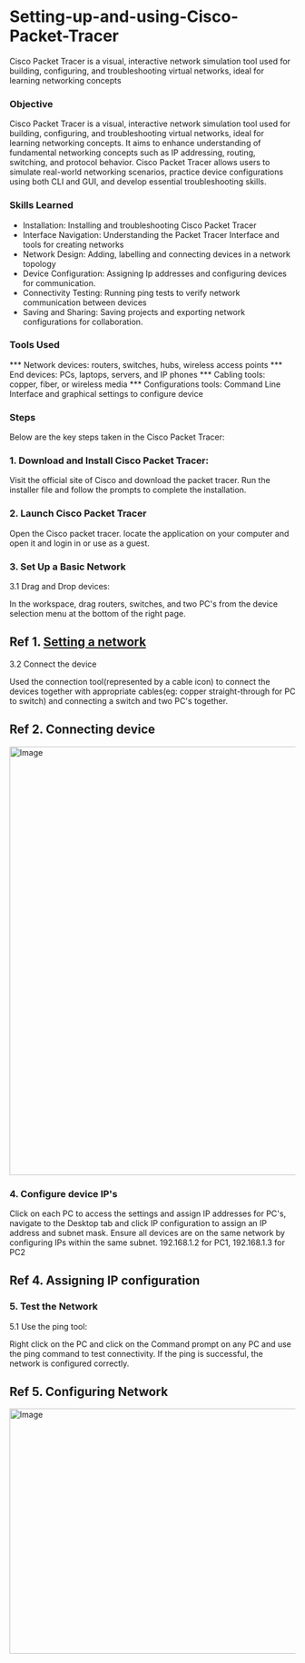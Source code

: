 # Setting-up-and-using-Cisco-Packet-Tracer
Cisco Packet Tracer is a visual, interactive network simulation tool used for building, configuring, and troubleshooting virtual networks, ideal for learning networking concepts 

### Objective

Cisco Packet Tracer is a visual, interactive network simulation tool used for building, configuring, and troubleshooting virtual networks, ideal for learning networking concepts. It aims to enhance understanding of fundamental networking concepts such as IP addressing, routing, switching, and protocol behavior. Cisco Packet Tracer allows users to simulate real-world networking scenarios, practice device configurations using both CLI and GUI, and develop essential troubleshooting skills.

### Skills Learned

-  Installation: Installing and troubleshooting Cisco Packet Tracer
-  Interface Navigation: Understanding the Packet Tracer Interface and tools for creating networks
-  Network Design: Adding, labelling and connecting devices in a network topology
-  Device Configuration: Assigning Ip addresses and configuring devices for communication.
-  Connectivity Testing: Running ping tests to verify network communication between devices
-  Saving and Sharing: Saving projects and exporting network configurations for collaboration.

### Tools Used

***  Network devices: routers, switches, hubs, wireless access points
***  End devices: PCs, laptops, servers, and IP phones
***  Cabling tools: copper, fiber, or wireless media
***  Configurations tools: Command Line Interface and graphical settings to configure device


### Steps

Below are the key steps taken in the Cisco Packet Tracer:

### 1. Download and Install Cisco Packet Tracer:

Visit the official site of Cisco and download the packet tracer. Run the installer file and follow the prompts to complete the installation.


### 2. Launch Cisco Packet Tracer

Open the Cisco packet tracer. locate the application on your computer and open it and login in or use as a guest.

### 3. Set Up a Basic Network

3.1 Drag and Drop devices:

In the workspace, drag routers, switches, and two PC's from the device selection menu at the bottom of the right page.

## Ref 1. [Setting a network](Link)

3.2 Connect the device

Used the connection tool(represented by a cable icon) to connect the devices together with appropriate cables(eg: copper straight-through for PC to switch) and connecting a switch and two PC's together. 
 
## Ref 2. Connecting device
<img width="1126" height="755" alt="Image" src="https://github.com/user-attachments/assets/d77a984d-2a2d-4483-8362-513da87e9c17" />

### 4. Configure device IP's

Click on each PC to access the settings and assign IP addresses for PC's, navigate to the Desktop tab and click IP configuration to assign an IP address and subnet mask. Ensure all devices are on the same network by configuring IPs within the same subnet. 192.168.1.2 for PC1, 192.168.1.3 for PC2

## Ref 4. Assigning IP configuration

### 5. Test the Network

5.1 Use the ping tool:

Right click on the PC and click on the Command prompt on any PC and use the ping command to test connectivity. If the ping is successful, the network is configured correctly.

## Ref 5. Configuring Network
<img width="548" height="432" alt="Image" src="https://github.com/user-attachments/assets/2a1d9d99-6468-4699-bbfc-f9edaac10861" />
